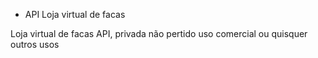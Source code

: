 - API Loja virtual de facas

Loja virtual de facas API, privada não pertido uso comercial ou quisquer outros usos